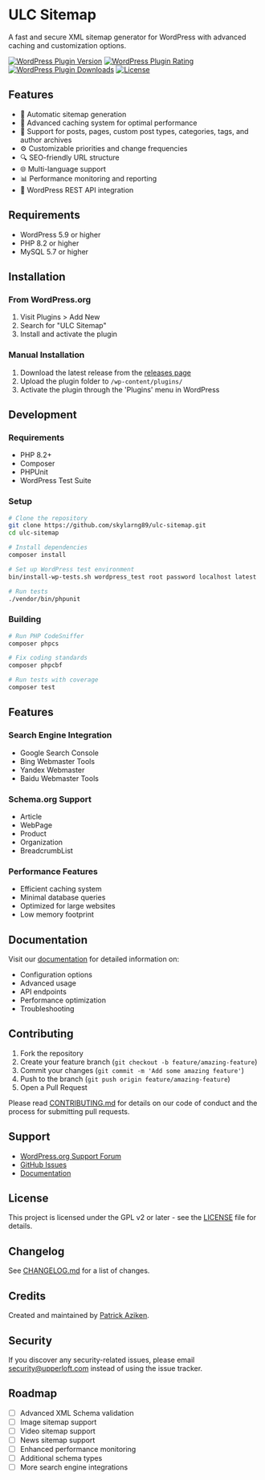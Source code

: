 # ULC Sitemap

A fast and secure XML sitemap generator for WordPress with advanced caching and customization options.

[![WordPress Plugin Version](https://img.shields.io/wordpress/plugin/v/ulc-sitemap)](https://wordpress.org/plugins/ulc-sitemap/)
[![WordPress Plugin Rating](https://img.shields.io/wordpress/plugin/rating/ulc-sitemap)](https://wordpress.org/plugins/ulc-sitemap/)
[![WordPress Plugin Downloads](https://img.shields.io/wordpress/plugin/dt/ulc-sitemap)](https://wordpress.org/plugins/ulc-sitemap/)
[![License](https://img.shields.io/badge/License-GPL%20v2-blue.svg)](https://www.gnu.org/licenses/gpl-2.0.html)

## Features

- 🚀 Automatic sitemap generation
- 💾 Advanced caching system for optimal performance
- 🔄 Support for posts, pages, custom post types, categories, tags, and author archives
- ⚙️ Customizable priorities and change frequencies
- 🔍 SEO-friendly URL structure
- 🌐 Multi-language support
- 📊 Performance monitoring and reporting
- 🔌 WordPress REST API integration

## Requirements

- WordPress 5.9 or higher
- PHP 8.2 or higher
- MySQL 5.7 or higher

## Installation

### From WordPress.org

1. Visit Plugins > Add New
2. Search for "ULC Sitemap"
3. Install and activate the plugin

### Manual Installation

1. Download the latest release from the [releases page](https://github.com/skylarng89/ulc-sitemap/releases)
2. Upload the plugin folder to `/wp-content/plugins/`
3. Activate the plugin through the 'Plugins' menu in WordPress

## Development

### Requirements

- PHP 8.2+
- Composer
- PHPUnit
- WordPress Test Suite

### Setup

```bash
# Clone the repository
git clone https://github.com/skylarng89/ulc-sitemap.git
cd ulc-sitemap

# Install dependencies
composer install

# Set up WordPress test environment
bin/install-wp-tests.sh wordpress_test root password localhost latest

# Run tests
./vendor/bin/phpunit
```

### Building

```bash
# Run PHP CodeSniffer
composer phpcs

# Fix coding standards
composer phpcbf

# Run tests with coverage
composer test
```

## Features

### Search Engine Integration

- Google Search Console
- Bing Webmaster Tools
- Yandex Webmaster
- Baidu Webmaster Tools

### Schema.org Support

- Article
- WebPage
- Product
- Organization
- BreadcrumbList

### Performance Features

- Efficient caching system
- Minimal database queries
- Optimized for large websites
- Low memory footprint

## Documentation

Visit our [documentation](https://github.com/skylarng89/ulc-sitemap/wiki) for detailed information on:

- Configuration options
- Advanced usage
- API endpoints
- Performance optimization
- Troubleshooting

## Contributing

1. Fork the repository
2. Create your feature branch (`git checkout -b feature/amazing-feature`)
3. Commit your changes (`git commit -m 'Add some amazing feature'`)
4. Push to the branch (`git push origin feature/amazing-feature`)
5. Open a Pull Request

Please read [CONTRIBUTING.md](CONTRIBUTING.md) for details on our code of conduct and the process for submitting pull requests.

## Support

- [WordPress.org Support Forum](https://wordpress.org/support/plugin/ulc-sitemap/)
- [GitHub Issues](https://github.com/skylarng89/ulc-sitemap/issues)
- [Documentation](https://github.com/skylarng89/ulc-sitemap/wiki)

## License

This project is licensed under the GPL v2 or later - see the [LICENSE](LICENSE) file for details.

## Changelog

See [CHANGELOG.md](CHANGELOG.md) for a list of changes.

## Credits

Created and maintained by [Patrick Aziken](https://github.com/skylarng89).

## Security

If you discover any security-related issues, please email security@upperloft.com instead of using the issue tracker.

## Roadmap

- [ ] Advanced XML Schema validation
- [ ] Image sitemap support
- [ ] Video sitemap support
- [ ] News sitemap support
- [ ] Enhanced performance monitoring
- [ ] Additional schema types
- [ ] More search engine integrations